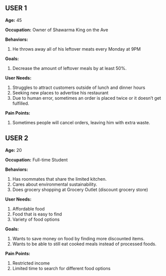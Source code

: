 ## USER 1
**Age:** 45

**Occupation:** Owner of Shawarma King on the Ave

**Behaviors:**
1. He throws away all of his leftover meats every Monday at 9PM

**Goals:**
1. Decrease the amount of leftover meals by at least 50%. 

**User Needs:** 
1. Struggles to attract customers outside of lunch and dinner hours
2. Seeking new places to advertise his restaurant
3. Due to human error, sometimes an order is placed twice or it doesn’t get fulfilled.

**Pain Points:**
1. Sometimes people will cancel orders, leaving him with extra waste.

## USER 2
**Age:** 20

**Occupation:** Full-time Student

**Behaviors:**
1. Has roommates that share the limited kitchen.
2. Cares about environmental sustainability.
3. Does grocery shopping at Grocery Outlet (discount grocery store)

**User Needs:**
1. Affordable food
2. Food that is easy to find
3. Variety of food options

**Goals:**
1. Wants to save money on food by finding more discounted items.
2. Wants to be able to still eat cooked meals instead of processed foods.

**Pain Points:**
1. Restricted income
2. Limited time to search for different food options


